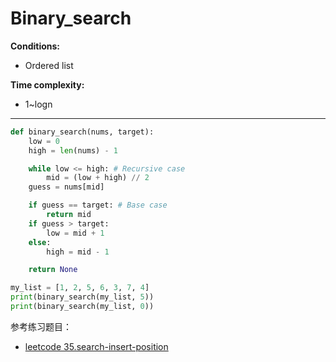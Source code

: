 # Binary_search

**Conditions:**
+ Ordered list

**Time complexity:**
+ 1~logn

---

```python
def binary_search(nums, target):
    low = 0
    high = len(nums) - 1

    while low <= high: # Recursive case
        mid = (low + high) // 2
	guess = nums[mid]

	if guess == target: # Base case
	    return mid
	if guess > target:
	    low = mid + 1
	else:
	    high = mid - 1

    return None

my_list = [1, 2, 5, 6, 3, 7, 4]
print(binary_search(my_list, 5))
print(binary_search(my_list, 0))

```

参考练习题目：
+ [leetcode 35.search-insert-position](https://leetcode-cn.com/problems/search-insert-position/description/)
